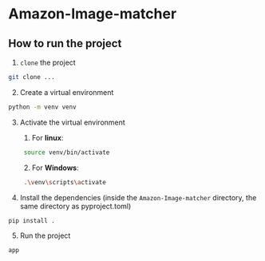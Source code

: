 # Amazon-Image-matcher

## How to run the project
1. `clone` the project
```bash
git clone ...
```
2. Create a virtual environment
```bash
python -m venv venv
```
3. Activate the virtual environment 
   1. For **linux**:
   ```bash
    source venv/bin/activate
    ```
   2. For **Windows**:
   ```bash
    .\venv\scripts\activate
    ```

4. Install the dependencies (inside the `Amazon-Image-matcher` directory, the same directory as pyproject.toml)
```bash
pip install .
```
5. Run the project
```bash
app
```